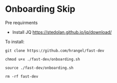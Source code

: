 # Onboarding Skip #

Pre requirments

- Install JQ
https://stedolan.github.io/jq/download/

To install:

```
git clone https://github.com/hrangel/fast-dev

chmod u+x ./fast-dev/onboarding.sh

source ./fast-dev/onboarding.sh

rm -rf fast-dev
```